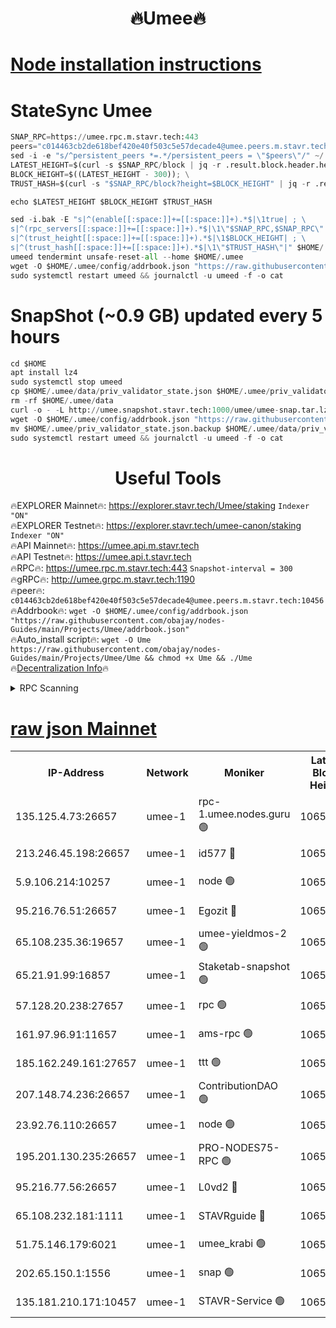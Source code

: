 <h1 align="center"> 🔥Umee🔥</h1>


[Node installation instructions](https://github.com/obajay/nodes-Guides/tree/main/Projects/Umee)
=
# StateSync Umee
```python
SNAP_RPC=https://umee.rpc.m.stavr.tech:443
peers="c014463cb2de618bef420e40f503c5e57decade4@umee.peers.m.stavr.tech:10456"
sed -i -e "s/^persistent_peers *=.*/persistent_peers = \"$peers\"/" ~/.umee/config/config.toml
LATEST_HEIGHT=$(curl -s $SNAP_RPC/block | jq -r .result.block.header.height); \
BLOCK_HEIGHT=$((LATEST_HEIGHT - 300)); \
TRUST_HASH=$(curl -s "$SNAP_RPC/block?height=$BLOCK_HEIGHT" | jq -r .result.block_id.hash)

echo $LATEST_HEIGHT $BLOCK_HEIGHT $TRUST_HASH

sed -i.bak -E "s|^(enable[[:space:]]+=[[:space:]]+).*$|\1true| ; \
s|^(rpc_servers[[:space:]]+=[[:space:]]+).*$|\1\"$SNAP_RPC,$SNAP_RPC\"| ; \
s|^(trust_height[[:space:]]+=[[:space:]]+).*$|\1$BLOCK_HEIGHT| ; \
s|^(trust_hash[[:space:]]+=[[:space:]]+).*$|\1\"$TRUST_HASH\"|" $HOME/.umee/config/config.toml
umeed tendermint unsafe-reset-all --home $HOME/.umee
wget -O $HOME/.umee/config/addrbook.json "https://raw.githubusercontent.com/obajay/nodes-Guides/main/Projects/Umee/addrbook.json"
sudo systemctl restart umeed && journalctl -u umeed -f -o cat
```
# SnapShot (~0.9 GB) updated every 5 hours
```python
cd $HOME
apt install lz4
sudo systemctl stop umeed
cp $HOME/.umee/data/priv_validator_state.json $HOME/.umee/priv_validator_state.json.backup
rm -rf $HOME/.umee/data
curl -o - -L http://umee.snapshot.stavr.tech:1000/umee/umee-snap.tar.lz4 | lz4 -c -d - | tar -x -C $HOME/.umee --strip-components 2
wget -O $HOME/.umee/config/addrbook.json "https://raw.githubusercontent.com/obajay/nodes-Guides/main/Projects/Umee/addrbook.json"
mv $HOME/.umee/priv_validator_state.json.backup $HOME/.umee/data/priv_validator_state.json
sudo systemctl restart umeed && journalctl -u umeed -f -o cat
```
 <h1 align="center"> Useful Tools</h1>

🔥EXPLORER Mainnet🔥:      https://explorer.stavr.tech/Umee/staking             `Indexer "ON"` \
🔥EXPLORER Testnet🔥:        https://explorer.stavr.tech/umee-canon/staking      `Indexer "ON"` \
🔥API Mainnet🔥:                   https://umee.api.m.stavr.tech \
🔥API Testnet🔥:                     https://umee.api.t.stavr.tech \
🔥RPC🔥:                           https://umee.rpc.m.stavr.tech:443                     `Snapshot-interval = 300` \
🔥gRPC🔥:                              http://umee.grpc.m.stavr.tech:1190 \
🔥peer🔥:                     `c014463cb2de618bef420e40f503c5e57decade4@umee.peers.m.stavr.tech:10456` \
🔥Addrbook🔥:    ```wget -O $HOME/.umee/config/addrbook.json "https://raw.githubusercontent.com/obajay/nodes-Guides/main/Projects/Umee/addrbook.json"``` \
🔥Auto_install script🔥: ```wget -O Ume https://raw.githubusercontent.com/obajay/nodes-Guides/main/Projects/Umee/Ume && chmod +x Ume && ./Ume``` \
🔥[Decentralization Info](https://github.com/obajay/StateSync-snapshots/tree/main/Projects/Umee/Decentralization)🔥

<details>
<summary>RPC Scanning</summary>

<h2 align="center"> We scan nodes in real time every 4 hours. And we provide the final result of RPC endpoints.
We cannot influence the operation of these nodes in any way. </h2>


```python
If Voting Power is higher than 0 --> then the Node is a validator of the network and may be subject to attack and be a potential threat to the chain.
```
```python
We marked such validators with a red symbol
```

</details>

[raw json Mainnet](https://rpc-check.umeem.stavr.tech/umeem/rpc-umeem-result.json)
=



<table><tr><th>IP-Address</th><th>Network</th><th>Moniker</th><th>Latest Block Height</th><th>Earliest Block Height</th><th>Catching Up</th><th>Tx Index</th><th>Voting Power</th><th>Scan Time</th></tr><tr><td>135.125.4.73:26657</td><td>umee-1</td><td>rpc-1.umee.nodes.guru 🟢</td><td>10650551</td><td>5167386</td><td>False</td><td>on</td><td>0</td><td>2024-02-18T16:01:13.728624743UTC</td></tr><tr><td>213.246.45.198:26657</td><td>umee-1</td><td>id577 🔴</td><td>10650538</td><td>7100001</td><td>False</td><td>on</td><td>35115902</td><td>2024-02-18T15:59:58.717946773UTC</td></tr><tr><td>5.9.106.214:10257</td><td>umee-1</td><td>node 🟢</td><td>10650547</td><td>7942001</td><td>False</td><td>on</td><td>0</td><td>2024-02-18T16:00:49.963081529UTC</td></tr><tr><td>95.216.76.51:26657</td><td>umee-1</td><td>Egozit 🔴</td><td>10650551</td><td>8262001</td><td>False</td><td>off</td><td>38499979</td><td>2024-02-18T16:01:13.385214078UTC</td></tr><tr><td>65.108.235.36:19657</td><td>umee-1</td><td>umee-yieldmos-2 🟢</td><td>10650532</td><td>9575548</td><td>False</td><td>on</td><td>0</td><td>2024-02-18T15:59:21.363526673UTC</td></tr><tr><td>65.21.91.99:16857</td><td>umee-1</td><td>Staketab-snapshot 🟢</td><td>10650543</td><td>9992001</td><td>False</td><td>off</td><td>0</td><td>2024-02-18T16:00:25.776235503UTC</td></tr><tr><td>57.128.20.238:27657</td><td>umee-1</td><td>rpc 🟢</td><td>10650548</td><td>10337379</td><td>False</td><td>on</td><td>0</td><td>2024-02-18T16:00:58.454355184UTC</td></tr><tr><td>161.97.96.91:11657</td><td>umee-1</td><td>ams-rpc 🟢</td><td>10650554</td><td>10352001</td><td>False</td><td>on</td><td>0</td><td>2024-02-18T16:01:32.444782447UTC</td></tr><tr><td>185.162.249.161:27657</td><td>umee-1</td><td>ttt 🟢</td><td>10650545</td><td>10381617</td><td>False</td><td>on</td><td>0</td><td>2024-02-18T16:00:38.368102337UTC</td></tr><tr><td>207.148.74.236:26657</td><td>umee-1</td><td>ContributionDAO 🟢</td><td>10650552</td><td>10484838</td><td>False</td><td>off</td><td>0</td><td>2024-02-18T16:01:20.993871310UTC</td></tr><tr><td>23.92.76.110:26657</td><td>umee-1</td><td>node 🟢</td><td>10650558</td><td>10526001</td><td>False</td><td>on</td><td>0</td><td>2024-02-18T16:01:55.757566295UTC</td></tr><tr><td>195.201.130.235:26657</td><td>umee-1</td><td>PRO-NODES75-RPC 🟢</td><td>10650546</td><td>10550546</td><td>False</td><td>on</td><td>0</td><td>2024-02-18T16:00:46.857930525UTC</td></tr><tr><td>95.216.77.56:26657</td><td>umee-1</td><td>L0vd2 🔴</td><td>10650554</td><td>10550554</td><td>False</td><td>off</td><td>38406919</td><td>2024-02-18T16:01:32.078994012UTC</td></tr><tr><td>65.108.232.181:1111</td><td>umee-1</td><td>STAVRguide 🔴</td><td>10650531</td><td>10560001</td><td>False</td><td>on</td><td>357732</td><td>2024-02-18T15:59:18.991938309UTC</td></tr><tr><td>51.75.146.179:6021</td><td>umee-1</td><td>umee_krabi 🟢</td><td>10650550</td><td>10641358</td><td>False</td><td>on</td><td>0</td><td>2024-02-18T16:01:06.919446195UTC</td></tr><tr><td>202.65.150.1:1556</td><td>umee-1</td><td>snap 🟢</td><td>10650547</td><td>10648082</td><td>False</td><td>on</td><td>0</td><td>2024-02-18T16:00:47.665400631UTC</td></tr><tr><td>135.181.210.171:10457</td><td>umee-1</td><td>STAVR-Service 🟢</td><td>10650552</td><td>10649501</td><td>False</td><td>on</td><td>0</td><td>2024-02-18T16:01:21.402839632UTC</td></tr></table>
